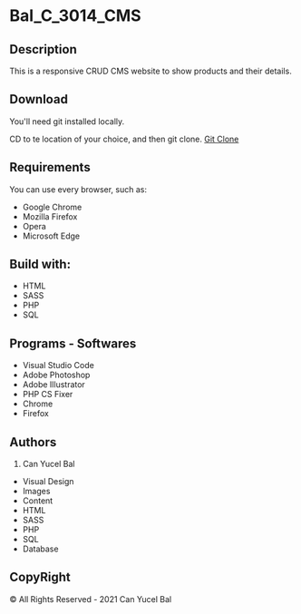# Bal_C_3014_CMS

## Description 

This is a responsive CRUD CMS website to show products and their details.

## Download
You'll need git installed locally.

CD to te location of your choice, and then git clone.
[Git Clone](https://github.com/canyucelbal/Bal_C_3014_CMS.git)

## Requirements
You can use every browser, such as:
<ul>
	<li>Google Chrome</li>
	<li>Mozilla Firefox</li>
	<li>Opera</li>
	<li>Microsoft Edge</li>
</ul>

## Build with:
<ul>
	<li>HTML</li>
	<li>SASS</li>
    <li>PHP</li>
    <li>SQL</li>

</ul>

## Programs - Softwares
<ul>
	<li>Visual Studio Code</li>
	<li>Adobe Photoshop</li>
    <li>Adobe Illustrator</li>
    <li>PHP CS Fixer</li>
	<li>Chrome</li>
	<li>Firefox</li>
</ul>

## Authors
1. Can Yucel Bal
<ul>
	<li>Visual Design</li>
	<li>Images</li>
	<li>Content</li>
	<li>HTML</li>
	<li>SASS</li>
	<li>PHP</li>
    <li>SQL</li>
    <li>Database</li>

</ul>

## CopyRight
© All Rights Reserved - 2021 Can Yucel Bal
